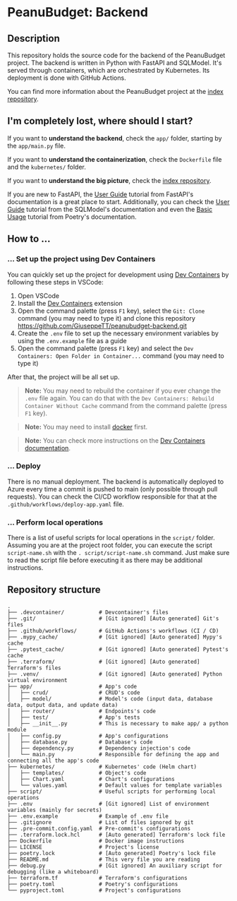 # PeanuBudget: Backend

## Description

This repository holds the source code for the backend of the PeanuBudget project. The backend is written in Python with FastAPI and SQLModel. It's served through containers, which are orchestrated by Kubernetes. Its deployment is done with GitHub Actions.

You can find more information about the PeanuBudget project at the [index repository](https://github.com/GiuseppeTT/peanubudget).

## I'm completely lost, where should I start?

If you want to **understand the backend**, check the `app/` folder, starting by the `app/main.py` file.

If you want to **understand the containerization**, check the `Dockerfile` file and the `kubernetes/` folder.

If you want to **understand the big picture**, check the [index repository](https://github.com/GiuseppeTT/peanubudget).

If you are new to FastAPI, the [User Guide](https://fastapi.tiangolo.com/tutorial/) tutorial from FastAPI's documentation is a great place to start. Additionally, you can check the [User Guide](https://sqlmodel.tiangolo.com/tutorial/) tutorial from the SQLModel's documentation and even the [Basic Usage](https://python-poetry.org/docs/basic-usage/) tutorial from Poetry's documentation.

## How to ...

### ... Set up the project using Dev Containers

You can quickly set up the project for development using [Dev Containers](https://marketplace.visualstudio.com/items?itemName=ms-vscode-remote.remote-containers) by following these steps in VSCode:

1. Open VSCode
1. Install the [Dev Containers](https://marketplace.visualstudio.com/items?itemName=ms-vscode-remote.remote-containers) extension
1. Open the command palette (press `F1` key), select the `Git: Clone` command (you may need to type it) and clone this repository https://github.com/GiuseppeTT/peanubudget-backend.git
1. Create the `.env` file to set up the necessary environment variables by using the `.env.example` file as a guide
1. Open the command palette (press `F1` key) and select the `Dev Containers: Open Folder in Container...` command (you may need to type it)

After that, the project will be all set up.

> **Note:** You may need to rebuild the container if you ever change the `.env` file again. You can do that with the `Dev Containers: Rebuild Container Without Cache` command from the command palette (press `F1` key).

> **Note:** You may need to install [docker](https://www.docker.com/) first.

> **Note:** You can check more instructions on the [Dev Containers documentation](https://code.visualstudio.com/docs/devcontainers/containers).

### ... Deploy

There is no manual deployment. The backend is automatically deployed to Azure every time a commit is pushed to main (only possible through pull requests). You can check the CI/CD workflow responsible for that at the `.github/workflows/deploy-app.yaml` file.

### ... Perform local operations

There is a list of useful scripts for local operations in the `script/` folder. Assuming you are at the project root folder, you can execute the script `script-name.sh` with the `. script/script-name.sh` command. Just make sure to read the script file before executing it as there may be additional instructions.

## Repository structure

```
.
├── .devcontainer/           # Devcontainer's files
├── .git/                    # [Git ignored] [Auto generated] Git's files
├── .github/workflows/       # GitHub Actions's workflows (CI / CD)
├── .mypy_cache/             # [Git ignored] [Auto generated] Mypy's cache
├── .pytest_cache/           # [Git ignored] [Auto generated] Pytest's cache
├── .terraform/              # [Git ignored] [Auto generated] Terraform's files
├── .venv/                   # [Git ignored] [Auto generated] Python virtual environment
├── app/                     # App's code
│   ├── crud/                # CRUD's code
│   ├── model/               # Model's code (input data, database data, output data, and update data)
│   ├── router/              # Endpoints's code
│   ├── test/                # App's tests
│   ├── __init__.py          # This is necessary to make app/ a python module
│   ├── config.py            # App's configurations
│   ├── database.py          # Database's code
│   ├── dependency.py        # Dependency injection's code
│   └── main.py              # Responsible for defining the app and connecting all the app's code
├── kubernetes/              # Kubernetes' code (Helm chart)
│   ├── templates/           # Object's code
│   ├── Chart.yaml           # Chart's configurations
│   └── values.yaml          # Default values for template variables
├── script/                  # Useful scripts for performing local operations
├── .env                     # [Git ignored] List of environment variables (mainly for secrets)
├── .env.example             # Example of .env file
├── .gitignore               # List of files ignored by git
├── .pre-commit.config.yaml  # Pre-commit's configurations
├── .terraform.lock.hcl      # [Auto generated] Terraform's lock file
├── Dockerfile               # Docker image instructions
├── LICENSE                  # Project's license
├── poetry.lock              # [Auto generated] Poetry's lock file
├── README.md                # This very file you are reading
├── debug.py                 # [Git ignored] An auxiliary script for debugging (like a whiteboard)
├── terraform.tf             # Terraform's configurations
├── poetry.toml              # Poetry's configurations
└── pyproject.toml           # Project's configurations
```
